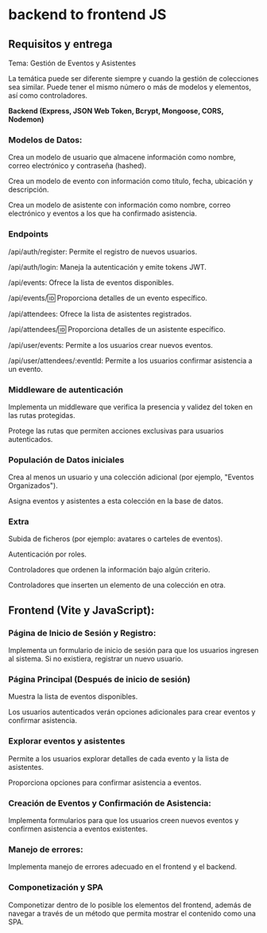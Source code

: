 # backend to frontend JS

## Requisitos y entrega

Tema: Gestión de Eventos y Asistentes

La temática puede ser diferente siempre y cuando la gestión de colecciones sea similar. Puede tener el mismo número o más de modelos y elementos, así como controladores.

**Backend (Express, JSON Web Token, Bcrypt, Mongoose, CORS, Nodemon)**

### Modelos de Datos:

Crea un modelo de usuario que almacene información como nombre, correo electrónico y contraseña (hashed).

Crea un modelo de evento con información como título, fecha, ubicación y descripción.

Crea un modelo de asistente con información como nombre, correo electrónico y eventos a los que ha confirmado asistencia.

### Endpoints

/api/auth/register: Permite el registro de nuevos usuarios.

/api/auth/login: Maneja la autenticación y emite tokens JWT.

/api/events: Ofrece la lista de eventos disponibles.

/api/events/:id: Proporciona detalles de un evento específico.

/api/attendees: Ofrece la lista de asistentes registrados.

/api/attendees/:id: Proporciona detalles de un asistente específico.

/api/user/events: Permite a los usuarios crear nuevos eventos.

/api/user/attendees/:eventId: Permite a los usuarios confirmar asistencia a un evento.

### Middleware de autenticación

Implementa un middleware que verifica la presencia y validez del token en las rutas protegidas.

Protege las rutas que permiten acciones exclusivas para usuarios autenticados.

### Populación de Datos iniciales

Crea al menos un usuario y una colección adicional (por ejemplo, "Eventos Organizados").

Asigna eventos y asistentes a esta colección en la base de datos.

### Extra

Subida de ficheros (por ejemplo: avatares o carteles de eventos).

Autenticación por roles.

Controladores que ordenen la información bajo algún criterio.

Controladores que inserten un elemento de una colección en otra.

## Frontend (Vite y JavaScript):

### Página de Inicio de Sesión y Registro:

Implementa un formulario de inicio de sesión para que los usuarios ingresen al sistema. Si no existiera, registrar un nuevo usuario.

### Página Principal (Después de inicio de sesión)

Muestra la lista de eventos disponibles.

Los usuarios autenticados verán opciones adicionales para crear eventos y confirmar asistencia.

### Explorar eventos y asistentes

Permite a los usuarios explorar detalles de cada evento y la lista de asistentes. 

Proporciona opciones para confirmar asistencia a eventos.

### Creación de Eventos y Confirmación de Asistencia:

Implementa formularios para que los usuarios creen nuevos eventos y confirmen asistencia a eventos existentes.

### Manejo de errores:

Implementa manejo de errores adecuado en el frontend y el backend.

### Componetización y SPA

Componetizar dentro de lo posible los elementos del frontend, además de navegar a través de un método que permita mostrar el contenido como una SPA.